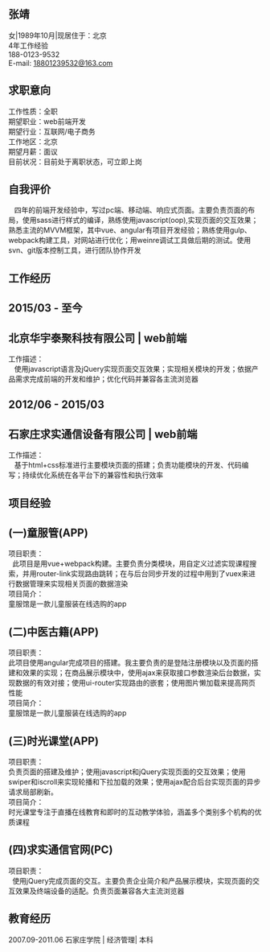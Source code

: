 ## 张靖<br>
女|1989年10月|现居住于：北京<br>
4年工作经验<br>
188-0123-9532<br>
E-mail: 18801239532@163.com<br>

## 求职意向<br>
工作性质：全职<br>
期望职业：web前端开发<br>
期望行业：互联网/电子商务<br>
工作地区：北京<br>
期望月薪：面议<br>
目前状况：目前处于离职状态，可立即上岗<br>

## 自我评价<br>
    四年的前端开发经验中，写过pc端、移动端、响应式页面。主要负责页面的布局，使用sass进行样式的编译，熟练使用javascript(oop),实现页面的交互效果；熟悉主流的MVVM框架，其中vue、angular有项目开发经验；熟练使用gulp、webpack构建工具，对网站进行优化；用weinre调试工具做后期的测试。使用svn、git版本控制工具，进行团队协作开发

## 工作经历
## 2015/03 - 至今
## 北京华宇泰聚科技有限公司 | web前端<br>
工作描述：<br>
    使用javascript语言及jQuery实现页面交互效果；实现相关模块的开发；依据产品需求完成前端的开发和维护；优化代码并兼容各主流浏览器<br>

## 2012/06 - 2015/03
## 石家庄求实通信设备有限公司 | web前端<br>
工作描述：<br>
    基于html+css标准进行主要模块页面的搭建；负责功能模块的开发、代码编写；持续优化系统在各平台下的兼容性和执行效率
    
## 项目经验
## (一)童服管(APP)<br>
项目职责：<br>
    此项目是用vue+webpack构建。主要负责分类模块，用自定义过滤实现课程搜索，并用router-link实现路由跳转；在与后台同步开发的过程中用到了vuex来进行数据管理来实现相关页面的数据渲染<br>
项目简介：<br>
    童服馆是一款儿童服装在线选购的app
## (二)中医古籍(APP)<br>
项目职责：<br>
    此项目使用angular完成项目的搭建。我主要负责的是登陆注册模块以及页面的搭建和效果的实现；在商品展示模块中，使用ajax来获取接口参数渲染后台数据，实现数据的有效对接；使用ui-router实现路由的嵌套；使用图片懒加载来提高网页性能<br>
项目简介：<br>
    童服馆是一款儿童服装在线选购的app<br>
## (三)时光课堂(APP)<br>
项目职责：<br>
    负责页面的搭建及维护；使用javascript和jQuery实现页面的交互效果；使用swiper和iscroll来实现轮播和下拉加载的效果；使用ajax配合后台实现页面的异步请求局部刷新。<br>
项目简介：<br>
    时光课堂专注于直播在线教育和即时的互动教学体验，涵盖多个类别多个机构的优质课程<br>
## (四)求实通信官网(PC)<br>
项目职责：<br>
    使用jQuery完成页面的交互。主要负责企业简介和产品展示模块，实现页面的交互效果及终端设备的适配。负责页面兼容各大主流浏览器<br>
## 教育经历<br>
2007.09-2011.06  石家庄学院 | 经济管理| 本科 
